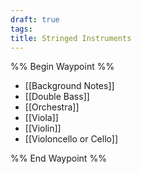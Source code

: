 ```yaml
---
draft: true
tags: 
title: Stringed Instruments
---
```

%% Begin Waypoint %%
- [[Background Notes]]
- [[Double Bass]]
- [[Orchestra]]
- [[Viola]]
- [[Violin]]
- [[Violoncello or Cello]]

%% End Waypoint %%